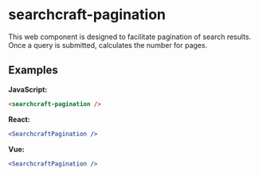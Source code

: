 # searchcraft-pagination

This web component is designed to facilitate pagination of search results. Once a query is submitted, calculates the number for pages.

## Examples

**JavaScript:**

```html
<searchcraft-pagination />
```


**React:**

```jsx
<SearchcraftPagination />
```


**Vue:**

```jsx
<SearchcraftPagination />
```


